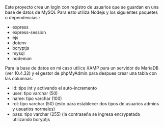 Este proyecto crea un login con registro de usuarios que se guardan en una base de datos de MySQL
Para esto utiliza Nodejs y los siguientes paquetes o dependencias :
  - express
  - express-session
  - ejs
  - dotenv
  - bcryptjs
  - mysql
  - nodemon

Para la base de datos en mi caso utilice XAMP para un servidor de MariaDB (ver 10.4.32) y el gestor de phpMyAdmin
para despues crear una tabla con las columnas: 
  - id: tipo int y activando el auto-incremento
  - user: tipo varchar (50)
  - name: tipo varchar (100)
  - rol: tipo varchar (50) (esto para establecer dos tipos de usuarios admins y usuarios normales)
  - pass: tipo varchar (255) (la contraseña se ingresa encrypatada utilizando bcryptjs
